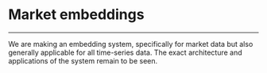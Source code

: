 # Market embeddings
---

We are making an embedding system, specifically for market data but also generally applicable for all time-series data. The exact architecture and applications of the system remain to be seen.
